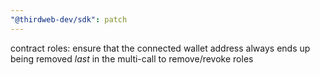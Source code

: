```yaml
---
"@thirdweb-dev/sdk": patch
---
```


contract roles: ensure that the connected wallet address always ends up being removed _last_ in the multi-call to remove/revoke roles
